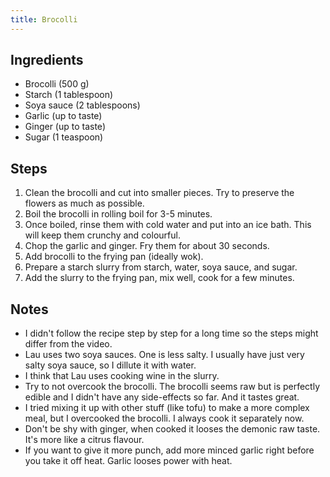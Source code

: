 ```yaml
---
title: Brocolli
---
```


<script>

import Youtube from '../../lib/components/youtube.svelte'

</script>

<Youtube src="https://www.youtube.com/watch?v=ShsbcKn8A8E"/>

## Ingredients

- Brocolli (500 g)
- Starch (1 tablespoon)
- Soya sauce (2 tablespoons)
- Garlic (up to taste)
- Ginger (up to taste)
- Sugar (1 teaspoon)

## Steps

1. Clean the brocolli and cut into smaller pieces. Try to preserve the flowers as much as possible.
1. Boil the brocolli in rolling boil for 3-5 minutes.
1. Once boiled, rinse them with cold water and put into an ice bath. This will keep them crunchy and colourful.
1. Chop the garlic and ginger. Fry them for about 30 seconds.
1. Add brocolli to the frying pan (ideally wok).
1. Prepare a starch slurry from starch, water, soya sauce, and sugar.
1. Add the slurry to the frying pan, mix well, cook for a few minutes.

## Notes

- I didn't follow the recipe step by step for a long time so the steps might differ from the video.
- Lau uses two soya sauces. One is less salty. I usually have just very salty soya sauce, so I dillute it with water.
- I think that Lau uses cooking wine in the slurry.
- Try to not overcook the brocolli. The brocolli seems raw but is perfectly edible and I didn't have any side-effects so far. And it tastes great.
- I tried mixing it up with other stuff (like tofu) to make a more complex meal, but I overcooked the brocolli. I always cook it separately now.
- Don't be shy with ginger, when cooked it looses the demonic raw taste. It's more like a citrus flavour.
- If you want to give it more punch, add more minced garlic right before you take it off heat. Garlic looses power with heat.
